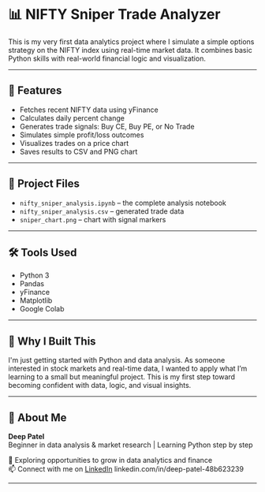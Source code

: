 # 📊 NIFTY Sniper Trade Analyzer

This is my very first data analytics project where I simulate a simple options strategy on the NIFTY index using real-time market data. It combines basic Python skills with real-world financial logic and visualization.

---

## 🔧 Features

- Fetches recent NIFTY data using yFinance
- Calculates daily percent change
- Generates trade signals: Buy CE, Buy PE, or No Trade
- Simulates simple profit/loss outcomes
- Visualizes trades on a price chart
- Saves results to CSV and PNG chart

---

## 📁 Project Files

- `nifty_sniper_analysis.ipynb` – the complete analysis notebook
- `nifty_sniper_analysis.csv` – generated trade data
- `sniper_chart.png` – chart with signal markers

---

## 🛠️ Tools Used

- Python 3
- Pandas
- yFinance
- Matplotlib
- Google Colab

---

## 🧠 Why I Built This

I'm just getting started with Python and data analysis. As someone interested in stock markets and real-time data, I wanted to apply what I’m learning to a small but meaningful project. This is my first step toward becoming confident with data, logic, and visual insights.

---

## 🙋 About Me

**Deep Patel**  
Beginner in data analysis & market research | Learning Python step by step

💼 Exploring opportunities to grow in data analytics and finance  
📫 Connect with me on [LinkedIn](#)  linkedin.com/in/deep-patel-48b623239

---
